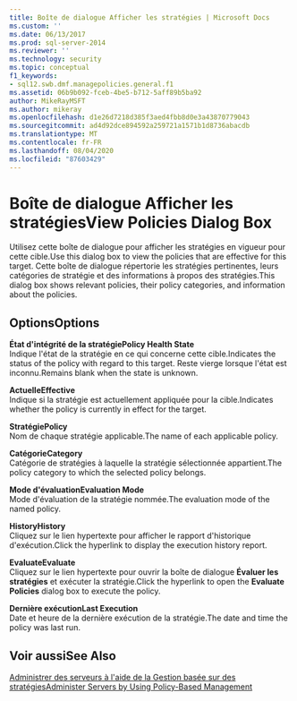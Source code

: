 ```yaml
---
title: Boîte de dialogue Afficher les stratégies | Microsoft Docs
ms.custom: ''
ms.date: 06/13/2017
ms.prod: sql-server-2014
ms.reviewer: ''
ms.technology: security
ms.topic: conceptual
f1_keywords:
- sql12.swb.dmf.managepolicies.general.f1
ms.assetid: 06b9b092-fceb-4be5-b712-5aff89b5ba92
author: MikeRayMSFT
ms.author: mikeray
ms.openlocfilehash: d1e26d7218d385f3aed4fbb8d0e3a43870779043
ms.sourcegitcommit: ad4d92dce894592a259721a1571b1d8736abacdb
ms.translationtype: MT
ms.contentlocale: fr-FR
ms.lasthandoff: 08/04/2020
ms.locfileid: "87603429"
---
```

# <a name="view-policies-dialog-box"></a><span data-ttu-id="b5e64-102">Boîte de dialogue Afficher les stratégies</span><span class="sxs-lookup"><span data-stu-id="b5e64-102">View Policies Dialog Box</span></span>
  <span data-ttu-id="b5e64-103">Utilisez cette boîte de dialogue pour afficher les stratégies en vigueur pour cette cible.</span><span class="sxs-lookup"><span data-stu-id="b5e64-103">Use this dialog box to view the policies that are effective for this target.</span></span> <span data-ttu-id="b5e64-104">Cette boîte de dialogue répertorie les stratégies pertinentes, leurs catégories de stratégie et des informations à propos des stratégies.</span><span class="sxs-lookup"><span data-stu-id="b5e64-104">This dialog box shows relevant policies, their policy categories, and information about the policies.</span></span>  
  
## <a name="options"></a><span data-ttu-id="b5e64-105">Options</span><span class="sxs-lookup"><span data-stu-id="b5e64-105">Options</span></span>  
 <span data-ttu-id="b5e64-106">**État d'intégrité de la stratégie**</span><span class="sxs-lookup"><span data-stu-id="b5e64-106">**Policy Health State**</span></span>  
 <span data-ttu-id="b5e64-107">Indique l'état de la stratégie en ce qui concerne cette cible.</span><span class="sxs-lookup"><span data-stu-id="b5e64-107">Indicates the status of the policy with regard to this target.</span></span> <span data-ttu-id="b5e64-108">Reste vierge lorsque l'état est inconnu.</span><span class="sxs-lookup"><span data-stu-id="b5e64-108">Remains blank when the state is unknown.</span></span>  
  
 <span data-ttu-id="b5e64-109">**Actuelle**</span><span class="sxs-lookup"><span data-stu-id="b5e64-109">**Effective**</span></span>  
 <span data-ttu-id="b5e64-110">Indique si la stratégie est actuellement appliquée pour la cible.</span><span class="sxs-lookup"><span data-stu-id="b5e64-110">Indicates whether the policy is currently in effect for the target.</span></span>  
  
 <span data-ttu-id="b5e64-111">**Stratégie**</span><span class="sxs-lookup"><span data-stu-id="b5e64-111">**Policy**</span></span>  
 <span data-ttu-id="b5e64-112">Nom de chaque stratégie applicable.</span><span class="sxs-lookup"><span data-stu-id="b5e64-112">The name of each applicable policy.</span></span>  
  
 <span data-ttu-id="b5e64-113">**Catégorie**</span><span class="sxs-lookup"><span data-stu-id="b5e64-113">**Category**</span></span>  
 <span data-ttu-id="b5e64-114">Catégorie de stratégies à laquelle la stratégie sélectionnée appartient.</span><span class="sxs-lookup"><span data-stu-id="b5e64-114">The policy category to which the selected policy belongs.</span></span>  
  
 <span data-ttu-id="b5e64-115">**Mode d'évaluation**</span><span class="sxs-lookup"><span data-stu-id="b5e64-115">**Evaluation Mode**</span></span>  
 <span data-ttu-id="b5e64-116">Mode d'évaluation de la stratégie nommée.</span><span class="sxs-lookup"><span data-stu-id="b5e64-116">The evaluation mode of the named policy.</span></span>  
  
 <span data-ttu-id="b5e64-117">**History**</span><span class="sxs-lookup"><span data-stu-id="b5e64-117">**History**</span></span>  
 <span data-ttu-id="b5e64-118">Cliquez sur le lien hypertexte pour afficher le rapport d'historique d'exécution.</span><span class="sxs-lookup"><span data-stu-id="b5e64-118">Click the hyperlink to display the execution history report.</span></span>  
  
 <span data-ttu-id="b5e64-119">**Evaluate**</span><span class="sxs-lookup"><span data-stu-id="b5e64-119">**Evaluate**</span></span>  
 <span data-ttu-id="b5e64-120">Cliquez sur le lien hypertexte pour ouvrir la boîte de dialogue **Évaluer les stratégies** et exécuter la stratégie.</span><span class="sxs-lookup"><span data-stu-id="b5e64-120">Click the hyperlink to open the **Evaluate Policies** dialog box to execute the policy.</span></span>  
  
 <span data-ttu-id="b5e64-121">**Dernière exécution**</span><span class="sxs-lookup"><span data-stu-id="b5e64-121">**Last Execution**</span></span>  
 <span data-ttu-id="b5e64-122">Date et heure de la dernière exécution de la stratégie.</span><span class="sxs-lookup"><span data-stu-id="b5e64-122">The date and time the policy was last run.</span></span>  
  
## <a name="see-also"></a><span data-ttu-id="b5e64-123">Voir aussi</span><span class="sxs-lookup"><span data-stu-id="b5e64-123">See Also</span></span>  
 [<span data-ttu-id="b5e64-124">Administrer des serveurs à l'aide de la Gestion basée sur des stratégies</span><span class="sxs-lookup"><span data-stu-id="b5e64-124">Administer Servers by Using Policy-Based Management</span></span>](administer-servers-by-using-policy-based-management.md)  
  
  
